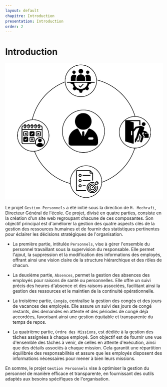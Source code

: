 ```yaml
---
layout: default
chapitre: Introduction
presentation: Introduction
order: 2
---
```



# Introduction

![Introduction](./images/introduction.png)

<!-- note -->

Le projet `Gestion Personnels` a été initié sous la direction de `M. Mechrafi`, Directeur Général de l'école. Ce projet, divisé en quatre parties, consiste en la création d'un site web regroupant chacune de ces composantes. Son objectif principal est d'améliorer la gestion des quatre aspects clés de la gestion des ressources humaines et de fournir des statistiques pertinentes pour éclairer les décisions stratégiques de l'organisation.

- La première partie, intitulée `Personnels`, vise à gérer l'ensemble du personnel travaillant sous la supervision du responsable. Elle permet l'ajout, la suppression et la modification des informations des employés, offrant ainsi une vision claire de la structure hiérarchique et des rôles de chacun.

- La deuxième partie, `Absences`, permet la gestion des absences des employés pour raisons de santé ou personnelles. Elle offre un suivi précis des heures d'absence et des raisons associées, facilitant ainsi la gestion des ressources et le maintien de la continuité opérationnelle.

- La troisième partie, `Congés`, centralise la gestion des congés et des jours de vacances des employés. Elle assure un suivi des jours de congé restants, des demandes en attente et des périodes de congé déjà accordées, favorisant ainsi une gestion équitable et transparente du temps de repos.

- La quatrième partie, `Ordre des Missions`, est dédiée à la gestion des tâches assignées à chaque employé. Son objectif est de fournir une vue d'ensemble des tâches à venir, de celles en attente d'exécution, ainsi que des détails associés à chaque mission. Cela garantit une répartition équilibrée des responsabilités et assure que les employés disposent des informations nécessaires pour mener à bien leurs missions.


En somme, le projet `Gestion Personnels` vise à optimiser la gestion du personnel de manière efficace et transparente, en fournissant des outils adaptés aux besoins spécifiques de l'organisation.

<!-- new slide -->